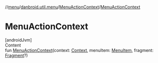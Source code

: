 //[menu](../../index.md)/[danbroid.util.menu](../index.md)/[MenuActionContext](index.md)/[MenuActionContext](-menu-action-context.md)



# MenuActionContext  
[androidJvm]  
Content  
fun [MenuActionContext](-menu-action-context.md)(context: [Context](https://developer.android.com/reference/kotlin/android/content/Context.html), menuItem: [MenuItem](../-menu-item/index.md), fragment: [Fragment](https://developer.android.com/reference/kotlin/androidx/fragment/app/Fragment.html)?)  



